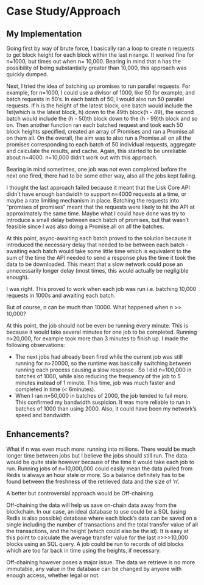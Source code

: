# Case Study/Approach

## My Implementation
Going first by way of brute force, I basically ran a loop to create n requests to get block height for each block within the last n range. It worked fine for n=1000, but times out when n= 10,000. Bearing in mind that n has the possibility of being substantially greater than 10,000, this approach was quickly dumped.

Next, I tried the idea of batching up promises to run parallel requests. For example, for n=1000, I could use a divisor of 1000, like 50 for example, and batch requests in 50’s. In each batch of 50, I would also run 50 parallel requests.
If h is the height of the latest block, one batch would include the 1st(which is the latest block, h) down to the 49th block(h - 49), the second batch would include the (h - 50)th block down to the (h - 99)th block and so on. Then another function ran each batched request and took each 50 block heights specified, created an array of Promises and ran a Promise.all on them all.
On the overall, the aim was to also run a Promise.all on all the promises corresponding to each batch of 50 individual requests, aggregate and calculate the results, and cache. Again, this started to be unreliable about n=4000. n=10,000 didn’t work out with this approach.

Bearing in mind sometimes, one job was not even completed before the next one fired, there had to be some other way, also all the jobs kept failing.

I thought the last approach failed because it meant that the Lisk Core API didn’t have enough bandwidth to support n=4000 requests at a time, or maybe a rate limiting mechanism in place. Batching the requests into “promises of promises” meant that the requests were likely to hit the API at approximately the same time. Maybe what I could have done was try to introduce a small delay between each batch of promises, but that wasn’t feasible since I was also doing a Promise.all on all the batches.

At this point, async-awaiting each batch proved to the solution because it introduced the necessary delay that needed to be between each batch - awaiting each batch would take some little time which is equivalent to the sum of the time the API needed to send a response plus the time it took the data to be downloaded. This meant that a slow network could pose an unnecessarily longer delay (most times, this would actually be negligible enough). 

I was right. This proved to work when each job was run i.e. batching 10,000 requests in 1000s and awaiting each batch.



But of course, n can be much than 10000. What happened when n >> 10,000?

At this point, the job should not be even be running every minute. This is because it would take several minutes for one job to be completed. Running n>20,000, for example took more than 3 minutes to finish up.  I made the following observations:
- The next jobs had already been fired while the current job was still running for n>20000, so the runtime was basically switching between running each process causing a slow response . So I did n=100,000 in batches of 1000, while also reducing the frequency of the job to 5 minutes instead of 1 minute. This time, job was much faster and completed in time (< 6minutes).
- When I ran n=50,000 in batches of 2000, the job tended to fail more. This confirmed my bandwidth suspicion. It was more reliable to run in batches of 1000 than using 2000. Also, it could have been my network’s speed and bandwidth.


## Enhancements?
What if n was even much more: running into millions. There would be much longer time between jobs but I believe the jobs should still run. The data would be quite stale however because of the time it would take each job to run. Running jobs of n=10,000,000 could easily mean the data pulled from Redis is always an hour stale or more. So a balance definitely has to be found between the freshness of the retrieved data and the size of ’n’.


A better but controversial approach would be Off-chaining.

Off-chaining the data will help us save on-chain data away from the blockchain. In our case, an ideal database to use could be a SQL (using Redis is also possible) database where each block’s data can be saved on a single including the number of transactions and the total transfer value of all the transactions, and the height (which could also be the id). It is easy at this point to calculate the average transfer value for the last n>>>10,000 blocks using an SQL query. 
A job could be run to records of old blocks which are too far back in time using the heights, if necessary.

Off-chaining however poses a major issue. The data we retrieve is no more immutable, any value in the database can be changed by anyone with enough access, whether legal or not.